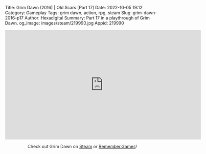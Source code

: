 Title: Grim Dawn (2016) | Old Scars [Part 17]
Date: 2022-10-05 19:12
Category: Gameplay
Tags: grim dawn, action, rpg, steam
Slug: grim-dawn-2016-p17
Author: Hexadigital
Summary: Part 17 in a playthrough of Grim Dawn.
og_image: images/steam/219990.jpg
Appid: 219990

<center><iframe src="https://www.youtube.com/embed/xZtrmbo34Ac?feature=oembed" allow="accelerometer; autoplay; encrypted-media; gyroscope; picture-in-picture" width="640" height="360" frameborder="0"></iframe>

Check out Grim Dawn on [Steam](https://store.steampowered.com/app/219990/?curator_clanid=34633900) or [Remember.Games](https://remember.games/game/178/)!</center>
